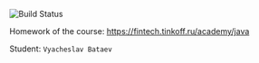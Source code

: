 ![Build Status](https://github.com/unlessiamwrong/Tinkoff-Java-course/actions/workflows/build.yml/badge.svg)

Homework of the course: https://fintech.tinkoff.ru/academy/java

Student: `Vyacheslav Bataev`
